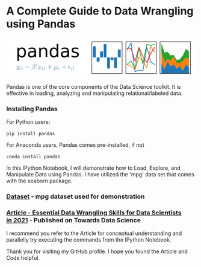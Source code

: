 # A Complete Guide to Data Wrangling using Pandas
![Pandas Logo](./images/pandas_logo.png)


Pandas is one of the core components of the Data Science toolkit. It is effective in loading, analyzing and manipulating relational/labeled data.

### Installing Pandas
For Python users:
```
pip install pandas
```

For Anaconda users, Pandas comes pre-installed, if not
```
conda install pandas
```
In this IPython Notebook, I will demonstrate how to Load, Explore, and Manipulate Data using Pandas. I have utilized the 'mpg' data set that comes with the seaborn package.

### [Dataset](./data/mpg_dataset.csv) - mpg dataset used for demonstration

### [Article - Essential Data Wrangling Skills for Data Scientists in 2021]() - Published on Towards Data Science

I recommend you refer to the Article for conceptual understanding and parallelly try executing the commands from the IPython Notebook.


Thank you for visiting my GitHub profile. I hope you found the Article and Code helpful.